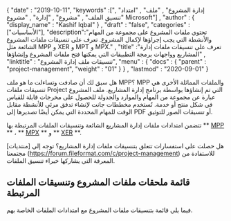 {
  "date" : "2019-10-11",
  "keywords" :["إدارة المشروع" , "ملف" , "امتداد" , "تنسيق الملف" , "مشروع" , "إدارة" , "مشروع Microsoft"] ,
  "author" : {
    "display_name" : "Kashif Iqbal"
} ,
  "draft" : "false",
  "categories" :["الأساسيات"],
  "description":"تحتوي ملفات المشروع على مجموعة من المهام والأنشطة التي يجب إجراؤها لإكمال المشروع. تعرف على تنسيقات ملفات المشروع الشائعة مثل MPP و XER و MPT و MPX." ,
  "title" :"تعرف على تنسيقات ملفات إدارة المشاريع وواجهات برمجة التطبيقات التي يمكنها فتح ملفات المشروع وإنشاؤها" ,
  "linktitle" : "تنسيقات ملف إدارة المشروع",
  "menu" : {
    "docs" : {
      "parent" : "project-management",
      "weight" : "01"
}
} ,
  "lastmod" : "2020-09-01"
}

هل سبق لك أن صادفت وتساءلت ما هو ملف MPP؟ MPP والملفات المماثلة الأخرى هي تنسيقات ملفات Project التي تم إنشاؤها بواسطة برنامج إدارة المشاريع. ملف المشروع عبارة عن مجموعة من المهام والموارد والجدولة للحصول على مخرجات قابلة للقياس في شكل منتج أو خدمة. تُستخدم مخططات جانت لإنشاء تدفق مرئي للأنشطة مقابل الوقت للمهام المحددة التي يمكن أيضًا تصديرها إلى PDF أو تنسيقات الصور للتوثيق.

تتضمن امتدادات ملفات إدارة المشاريع الشائعة وتنسيقات الملفات المرتبطة بها ** [MPP](/ar/project-management/mpp/) ** ، ** [MPX](/ar/project-management/mpx/) ** و ** [XER](/ar/project-management/xer/) **.

هل حصلت على استفسارات تتعلق بتنسيقات ملفات إدارة المشاريع؟ توجه إلى [منتديات] مجتمعنا (https://forum.fileformat.com/c/project-management) للاستفادة من المعرفة التي يشاركها خبراء تنسيق الملفات.

## قائمة ملحقات ملفات المشروع وتنسيقات الملفات المرتبطة

فيما يلي قائمة بتنسيقات ملفات المشروع مع امتدادات الملفات الخاصة بهم.

